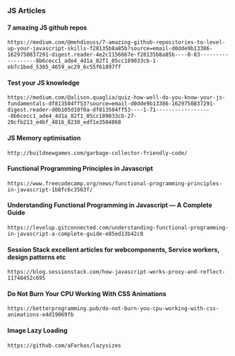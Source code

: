 ### JS Articles ###

#### 7 amazing JS github repos ####

```https://medium.com/@mehdiouss/7-amazing-github-repositories-to-level-up-your-javascript-skills-f28135b8a85b?source=email-d0dde9b13386-1629750837291-digest.reader-4e2c1156667e-f28135b8a85b----0-83------------------8b6cecc1_ade4_4d1a_82f1_05cc189033cb-1-eb7c1bed_5305_4659_ac29_6c55f61897ff```

#### Test your JS knowledge ####

```https://medium.com/@alison.quaglia/quiz-how-well-do-you-know-your-js-fundamentals-df813504ff53?source=email-d0dde9b13386-1629750837291-digest.reader-d0b105d10f0a-df813504ff53----1-71------------------8b6cecc1_ade4_4d1a_82f1_05cc189033cb-27-20cfb213_e4bf_4816_8230_edf1e3504068```


#### JS Memory optimisation ####

```http://buildnewgames.com/garbage-collector-friendly-code/```

#### Functional Programming Principles in Javascript ####

```https://www.freecodecamp.org/news/functional-programming-principles-in-javascript-1b8fc6c3563f/```

#### Understanding Functional Programming in Javascript — A Complete Guide ####
```https://levelup.gitconnected.com/understanding-functional-programming-in-javascript-a-complete-guide-e85ed13b42c8```


#### Session Stack excellent articles for webcomponents, Service workers, design patterns  etc ####

```https://blog.sessionstack.com/how-javascript-works-proxy-and-reflect-11748452c695```

#### Do Not Burn Your CPU Working With CSS Animations ####

```https://betterprogramming.pub/do-not-burn-you-cpu-working-with-css-animations-e4d19069fb```

#### Image Lazy Loading ####

```https://github.com/aFarkas/lazysizes```
